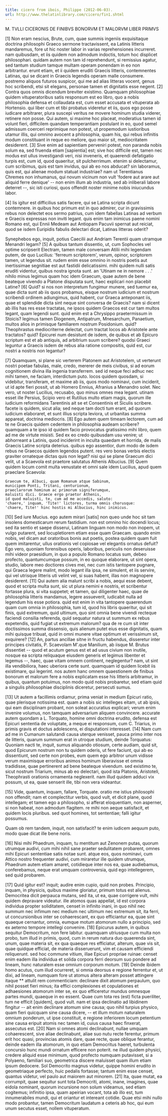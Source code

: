```yaml
---
title: cicero from ibois, Philippe (2012-06-03).
url: http://www.thelatinlibrary.com/cicero/fin1.shtml
---
```

M. TVLLI CICERONIS DE FINIBVS BONORVM ET MALORVM LIBER PRIMVS

[1] Non eram nescius, Brute, cum, quae summis ingeniis exquisitaque doctrina philosophi Graeco sermone tractavissent, ea Latinis litteris mandaremus, fore ut hic noster labor in varias reprehensiones incurreret. nam quibusdam, et iis quidem non admodum indoctis, totum hoc displicet philosophari. quidam autem non tam id reprehendunt, si remissius agatur, sed tantum studium tamque multam operam ponendam in eo non arbitrantur. erunt etiam, et ii quidem eruditi Graecis litteris, contemnentes Latinas, qui se dicant in Graecis legendis operam malle consumere. postremo aliquos futuros suspicor, qui me ad alias litteras vocent, genus hoc scribendi, etsi sit elegans, personae tamen et dignitatis esse negent. [2] Contra quos omnis dicendum breviter existimo. Quamquam philosophiae quidem vituperatoribus satis responsum est eo libro, quo a nobis philosophia defensa et collaudata est, cum esset accusata et vituperata ab Hortensio. qui liber cum et tibi probatus videretur et iis, quos ego posse iudicare arbitrarer, plura suscepi veritus ne movere hominum studia viderer, retinere non posse. Qui autem, si maxime hoc placeat, moderatius tamen id volunt fieri, difficilem quandam temperantiam postulant in eo, quod semel admissum coerceri reprimique non potest, ut propemodum iustioribus utamur illis, qui omnino avocent a philosophia, quam his, qui rebus infinitis modum constituant in reque eo meliore, quo maior sit, mediocritatem desiderent. [3] Sive enim ad sapientiam perveniri potest, non paranda nobis solum ea, sed fruenda etiam [sapientia] est; sive hoc difficile est, tamen nec modus est ullus investigandi veri, nisi inveneris, et quaerendi defatigatio turpis est, cum id, quod quaeritur, sit pulcherrimum. etenim si delectamur, cum scribimus, quis est tam invidus, qui ab eo nos abducat? sin laboramus, quis est, qui alienae modum statuat industriae? nam ut Terentianus Chremes non inhumanus, qui novum vicinum non vult 'fodere aut arare aut aliquid ferre denique' -- non enim illum ab industria, sed ab inliberali labore deterret --, sic isti curiosi, quos offendit noster minime nobis iniucundus labor.

[4] Iis igitur est difficilius satis facere, qui se Latina scripta dicunt contemnere. in quibus hoc primum est in quo admirer, cur in gravissimis rebus non delectet eos sermo patrius, cum idem fabellas Latinas ad verbum e Graecis expressas non inviti legant. quis enim tam inimicus paene nomini Romano est, qui Ennii Medeam aut Antiopam Pacuvii spernat aut reiciat, quod se isdem Euripidis fabulis delectari dicat, Latinas litteras oderit?

Synephebos ego, inquit, potius Caecilii aut Andriam Terentii quam utramque Menandri legam? [5] A quibus tantum dissentio, ut, cum Sophocles vel optime scripserit Electram, tamen male conversam Atilii mihi legendam putem, de quo Lucilius: 'ferreum scriptorem', verum, opinor, scriptorem tamen, ut legendus sit. rudem enim esse omnino in nostris poetis aut inertissimae segnitiae est aut fastidii delicatissimi. mihi quidem nulli satis eruditi videntur, quibus nostra ignota sunt. an 'Utinam ne in nemore . . .' nihilo minus legimus quam hoc idem Graecum, quae autem de bene beateque vivendo a Platone disputata sunt, haec explicari non placebit Latine? [6] Quid? si nos non interpretum fungimur munere, sed tuemur ea, quae dicta sunt ab iis quos probamus, eisque nostrum iudicium et nostrum scribendi ordinem adiungimus, quid habent, cur Graeca anteponant iis, quae et splendide dicta sint neque sint conversa de Graecis? nam si dicent ab illis has res esse tractatas, ne ipsos quidem Graecos est cur tam multos legant, quam legendi sunt. quid enim est a Chrysippo praetermissum in Stoicis? legimus tamen Diogenem, Antipatrum, Mnesarchum, Panaetium, multos alios in primisque familiarem nostrum Posidonium. quid? Theophrastus mediocriterne delectat, cum tractat locos ab Aristotele ante tractatos? quid? Epicurei num desistunt de isdem, de quibus et ab Epicuro scriptum est et ab antiquis, ad arbitrium suum scribere? quodsi Graeci leguntur a Graecis isdem de rebus alia ratione compositis, quid est, cur nostri a nostris non legantur?

[7] Quamquam, si plane sic verterem Platonem aut Aristotelem, ut verterunt nostri poetae fabulas, male, credo, mererer de meis civibus, si ad eorum cognitionem divina illa ingenia transferrem. sed id neque feci adhuc nec mihi tamen, ne faciam, interdictum puto. locos quidem quosdam, si videbitur, transferam, et maxime ab iis, quos modo nominavi, cum inciderit, ut id apte fieri possit, ut ab Homero Ennius, Afranius a Menandro solet. Nec vero, ut noster Lucilius, recusabo, quo minus omnes mea legant. utinam esset ille Persius, Scipio vero et Rutilius multo etiam magis, quorum ille iudicium reformidans Tarentinis ait se et Consentinis et Siculis scribere. facete is quidem, sicut alia; sed neque tam docti tum erant, ad quorum iudicium elaboraret, et sunt illius scripta leviora, ut urbanitas summa appareat, doctrina mediocris. [8] Ego autem quem timeam lectorem, cum ad te ne Graecis quidem cedentem in philosophia audeam scribere? quamquam a te ipso id quidem facio provocatus gratissimo mihi libro, quem ad me de virtute misisti. Sed ex eo credo quibusdam usu venire; ut abhorreant a Latinis, quod inciderint in inculta quaedam et horrida, de malis Graecis Latine scripta deterius. quibus ego assentior, dum modo de isdem rebus ne Graecos quidem legendos putent. res vero bonas verbis electis graviter ornateque dictas quis non legat? nisi qui se plane Graecum dici velit, ut a Scaevola est praetore salutatus Athenis Albucius. [9] Quem quidem locum comit multa venustate et omni sale idem Lucilius, apud quem praeclare Scaevola:

    Graecum te, Albuci, quam Romanum atque Sabinum,
    municipem Ponti, Tritani, centurionum,
    praeclarorum hominum ac primorum signiferumque,
    maluisti dici. Graece ergo praetor Athenis,
    id quod maluisti, te, cum ad me accedis, saluto:
    'chaere,' inquam, 'Tite!' lictores, turma omnis chorusque:
    'chaere, Tite!' hinc hostis mi Albucius, hinc inimicus.

[10] Sed iure Mucius. ego autem mirari [satis] non queo unde hoc sit tam insolens domesticarum rerum fastidium. non est omnino hic docendi locus; sed ita sentio et saepe disserui, Latinam linguam non modo non inopem, ut vulgo putarent, sed locupletiorem etiam esse quam Graecam. quando enim nobis, vel dicam aut oratoribus bonis aut poetis, postea quidem quam fuit quem imitarentur, ullus orationis vel copiosae vel elegantis ornatus defuit? Ego vero, quoniam forensibus operis, laboribus, periculis non deseruisse mihi videor praesidium, in quo a populo Romano locatus sum, debeo profecto, quantumcumque possum, in eo quoque elaborare, ut sint opera, studio, labore meo doctiores cives mei, nec cum istis tantopere pugnare, qui Graeca legere malint, modo legant illa ipsa, ne simulent, et iis servire, qui vel utrisque litteris uti velint vel, si suas habent, illas non magnopere desiderent. [11] Qui autem alia malunt scribi a nobis, aequi esse debent, quod et scripta multa sunt, sic ut plura nemini e nostris, et scribentur fortasse plura, si vita suppetet; et tamen, qui diligenter haec, quae de philosophia litteris mandamus, legere assueverit, iudicabit nulla ad legendum his esse potiora. quid est enim in vita tantopere quaerendum quam cum omnia in philosophia, tum id, quod his libris quaeritur, qui sit finis, quid extremum, quid ultimum, quo sint omnia bene vivendi recteque faciendi consilia referenda, quid sequatur natura ut summum ex rebus expetendis, quid fugiat ut extremum malorum? qua de re cum sit inter doctissimos summa dissensio, quis alienum putet eius esse dignitatis, quam mihi quisque tribuat, quid in omni munere vitae optimum et verissimum sit, exquirere? [12] An, partus ancillae sitne in fructu habendus, disseretur inter principes civitatis, P. Scaevolam M'.que Manilium, ab iisque M. Brutus dissentiet -- quod et acutum genus est et ad usus civium non inutile, nosque ea scripta reliquaque eiusdem generis et legimus libenter et legemus --, haec, quae vitam omnem continent, neglegentur? nam, ut sint illa vendibiliora, haec uberiora certe sunt. quamquam id quidem licebit iis existimare, qui legerint. nos autem hanc omnem quaestionem de finibus bonorum et malorum fere a nobis explicatam esse his litteris arbitramur, in quibus, quantum potuimus, non modo quid nobis probaretur, sed etiam quid a singulis philosophiae disciplinis diceretur, persecuti sumus.

[13] Ut autem a facillimis ordiamur, prima veniat in medium Epicuri ratio, quae plerisque notissima est. quam a nobis sic intelleges eitam, ut ab ipsis, qui eam disciplinam probant, non soleat accuratius explicari; verum enim invenire volumus, non tamquam adversarium aliquem convincere. accurate autem quondam a L. Torquato, homine omni doctrina erudito, defensa est Epicuri sententia de voluptate, a meque ei responsum, cum C. Triarius, in primis gravis et doctus adolescens, ei disputationi interesset. [14] Nam cum ad me in Cumanum salutandi causa uterque venisset, pauca primo inter nos de litteris, quarum summum erat in utroque studium, deinde Torquatus: Quoniam nacti te, inquit, sumus aliquando otiosum, certe audiam, quid sit, quod Epicurum nostrum non tu quidem oderis, ut fere faciunt, qui ab eo dissentiunt, sed certe non probes, eum quem ego arbitror unum vidisse verum maximisque erroribus animos hominum liberavisse et omnia tradidisse, quae pertinerent ad bene beateque vivendum. sed existimo te, sicut nostrum Triarium, minus ab eo delectari, quod ista Platonis, Aristoteli, Theophrasti orationis ornamenta neglexerit. nam illud quidem adduci vix possum, ut ea, quae senserit ille, tibi non vera videantur.

[15] Vide, quantum, inquam, fallare, Torquate. oratio me istius philosophi non offendit; nam et complectitur verbis, quod vult, et dicit plane, quod intellegam; et tamen ego a philosopho, si afferat eloquentiam, non asperner, si non habeat, non admodum flagitem. re mihi non aeque satisfacit, et quidem locis pluribus. sed quot homines, tot sententiae; falli igitur possumus.

Quam ob rem tandem, inquit, non satisfacit? te enim iudicem aequum puto, modo quae dicat ille bene noris.

[16] Nisi mihi Phaedrum, inquam, tu mentitum aut Zenonem putas, quorum utrumque audivi, cum mihi nihil sane praeter sedulitatem probarent, omnes mihi Epicuri sententiae satis notae sunt. atque eos, quos nominavi, cum Attico nostro frequenter audivi, cum miraretur ille quidem utrumque, Phaedrum autem etiam amaret, cotidieque inter nos ea, quae audiebamus, conferebamus, neque erat umquam controversia, quid ego intellegerem, sed quid probarem.

[17] Quid igitur est? inquit; audire enim cupio, quid non probes. Principio, inquam, in physicis, quibus maxime gloriatur, primum totus est alienus. Democritea dicit perpauca mutans, sed ita, ut ea, quae corrigere vult, mihi quidem depravare videatur. ille atomos quas appellat, id est corpora individua propter soliditatem, censet in infinito inani, in quo nihil nec summum nec infimum nec medium nec ultimum nec extremum sit, ita ferri, ut concursionibus inter se cohaerescant, ex quo efficiantur ea, quae sint quaeque cernantur, omnia, eumque motum atomorum nullo a principio, sed ex aeterno tempore intellegi convenire. [18] Epicurus autem, in quibus sequitur Democritum, non fere labitur. quamquam utriusque cum multa non probo, tum illud in primis, quod, cum in rerum natura duo quaerenda sint, unum, quae materia sit, ex qua quaeque res efficiatur, alterum, quae vis sit, quae quidque efficiat, de materia disseruerunt, vim et causam efficiendi reliquerunt. sed hoc commune vitium, illae Epicuri propriae ruinae: censet enim eadem illa individua et solida corpora ferri deorsum suo pondere ad lineam, hunc naturalem esse omnium corporum motum. [19] Deinde ibidem homo acutus, cum illud ocurreret, si omnia deorsus e regione ferrentur et, ut dixi, ad lineam, numquam fore ut atomus altera alteram posset attingere itaque ** attulit rem commenticiam: declinare dixit atomum perpaulum, quo nihil posset fieri minus; ita effici complexiones et copulationes et adhaesiones atomorum inter se, ex quo efficeretur mundus omnesque partes mundi, quaeque in eo essent. Quae cum tota res (est) ficta pueriliter, tum ne efficit [quidem], quod vult. nam et ipsa declinatio ad libidinem fingitur -- ait enim declinare atomum sine causa; quo nihil turpius physico, quam fieri quicquam sine causa dicere, -- et illum motum naturalem omnium ponderum, ut ipse constituit, e regione inferiorem locum petentium sine causa eripuit atomis nec tamen id, cuius causa haec finxerat, assecutus est. [20] Nam si omnes atomi declinabunt, nullae umquam cohaerescent, sive aliae declinabunt, aliae suo nutu recte ferentur, primum erit hoc quasi, provincias atomis dare, quae recte, quae oblique ferantur, deinde eadem illa atomorum, in quo etiam Democritus haeret, turbulenta concursio hunc mundi ornatum efficere non poterit. ne illud quidem physici, credere aliquid esse minimum, quod profecto numquam putavisset, si a Polyaeno, familiari suo, geometrica discere maluisset quam illum etiam ipsum dedocere. Sol Democrito magnus videtur, quippe homini erudito in geometriaque perfecto, huic pedalis fortasse; tantum enim esse censet, quantus videtur, vel paulo aut maiorem aut minorem. [21] Ita, quae mutat, ea corrumpit, quae sequitur sunt tota Democriti, atomi, inane, imagines, quae eidola nominant, quorum incursione non solum videamus, sed etiam cogitemus; infinitio ipsa, quam apeirian vocant, tota ab illo est, tum innumerabiles mundi, qui et oriantur et intereant cotidie. Quae etsi mihi nullo modo probantur, tamen Democritum laudatum a ceteris ab hoc, qui eum unum secutus esset, nollem vituperatum. 
